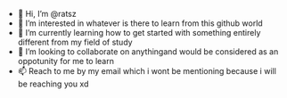 - 👋 Hi, I’m @ratsz
- 👀 I’m interested in whatever is there to learn from this github world
- 🌱 I’m currently learning how to get started with something entirely different from my field of study
- 💞️ I’m looking to collaborate on anythingand would be considered as an oppotunity for me to learn  
- 📫 Reach to me by my email which i wont be mentioning because i will be reaching you xd

<!---
ratsz/ratsz is a ✨ special ✨ repository because its `README.md` (this file) appears on your GitHub profile.
You can click the Preview link to take a look at your changes.
--->
